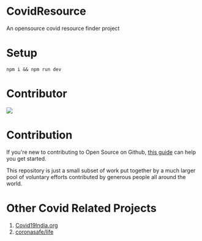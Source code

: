 # CovidResource
An opensource covid resource finder project

# Setup
```
npm i && npm run dev
```

# Contributor
<a href="https://github.com/jahidanowar/covidresource/graphs/contributors">
  <img src="https://contrib.rocks/image?repo=jahidanowar/covidresource" />
</a>

# Contribution
If you're new to contributing to Open Source on Github, [this guide](https://guides.github.com/activities/contributing-to-open-source/) can help you get started. 

This repository is just a small subset of work put together by a much larger pool of voluntary efforts contributed by generous people all around the world.

# Other Covid Related Projects
1. [Covid19India.org](https://github.com/covid19india/covid19india-react)
2. [coronasafe/life](https://github.com/coronasafe/life)